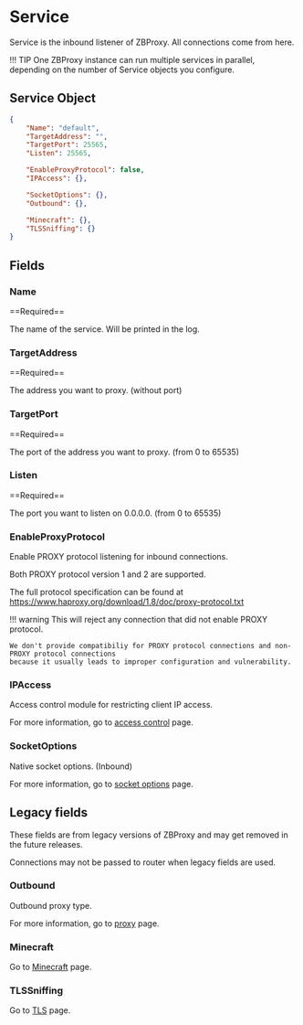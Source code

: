 # Service

Service is the inbound listener of ZBProxy. All connections come from here.

!!! TIP
    One ZBProxy instance can run multiple services in parallel, depending on the number of Service objects you configure.

## Service Object

```json
{
    "Name": "default",
    "TargetAddress": "",
    "TargetPort": 25565,
    "Listen": 25565,

    "EnableProxyProtocol": false,
    "IPAccess": {},

    "SocketOptions": {},
    "Outbound": {},

    "Minecraft": {},
    "TLSSniffing": {}
}
```

## Fields

### Name

==Required==

The name of the service. Will be printed in the log.

### TargetAddress

==Required==

The address you want to proxy. (without port)

### TargetPort

==Required==

The port of the address you want to proxy. (from 0 to 65535)

### Listen

==Required==

The port you want to listen on 0.0.0.0. (from 0 to 65535)

### EnableProxyProtocol

Enable PROXY protocol listening for inbound connections.

Both PROXY protocol version 1 and 2 are supported.

The full protocol specification can be found at https://www.haproxy.org/download/1.8/doc/proxy-protocol.txt

!!! warning
    This will reject any connection that did not enable PROXY protocol.

    We don't provide compatibiliy for PROXY protocol connections and non-PROXY protocol connections
    because it usually leads to improper configuration and vulnerability.

### IPAccess

Access control module for restricting client IP access.

For more information, go to [access control](shared/access_control.md) page.

### SocketOptions

Native socket options. (Inbound)

For more information, go to [socket options](shared/socket_options.md) page.

## Legacy fields

These fields are from legacy versions of ZBProxy and may get removed in the future releases.

Connections may not be passed to router when legacy fields are used.

### Outbound

Outbound proxy type.

For more information, go to [proxy](shared/proxy.md) page.

### Minecraft

Go to [Minecraft](protocol/minecraft.md) page.

### TLSSniffing

Go to [TLS](protocol/minecraft.md) page.
